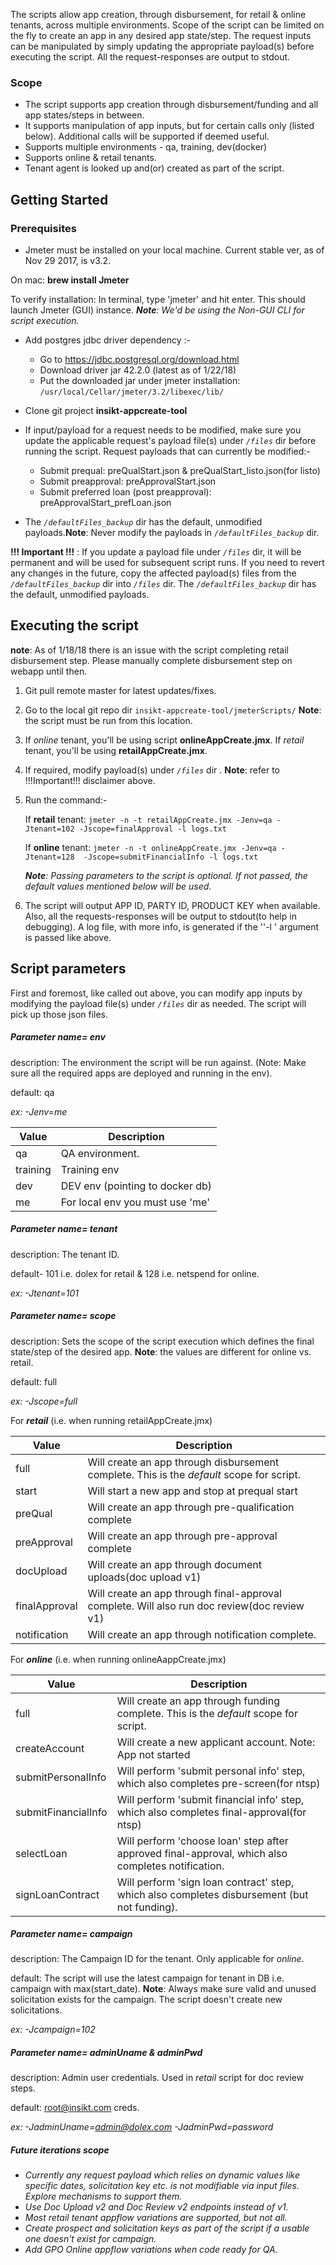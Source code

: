 The scripts allow app creation, through disbursement, for retail & online tenants, across multiple environments.
Scope of the script can be limited on the fly to create an app in any desired app state/step.
The request inputs can be manipulated by simply updating the appropriate payload(s) before executing the script.
All the request-responses are output to stdout.

### Scope

* The script supports app creation through disbursement/funding and all app states/steps in between.
* It supports manipulation of app inputs, but for certain calls only (listed below). Additional calls will be supported if deemed useful.
* Supports multiple environments - qa, training, dev(docker)
* Supports online & retail tenants.
* Tenant agent is looked up and(or) created as part of the script.

## Getting Started ##

### Prerequisites ###

* Jmeter must be installed on your local machine. Current stable ver, as of Nov 29 2017, is v3.2.

On mac: **brew install Jmeter**

To verify installation: In terminal, type 'jmeter' and hit enter. This should launch Jmeter (GUI) instance.
_**Note**: We'd be using the Non-GUI CLI for script execution._
* Add postgres jdbc driver dependency :-

    * Go to https://jdbc.postgresql.org/download.html
    * Download driver jar 42.2.0 (latest as of 1/22/18) 
    * Put the downloaded jar under jmeter installation: `/usr/local/Cellar/jmeter/3.2/libexec/lib/`
    
* Clone git project **insikt-appcreate-tool**
* If input/payload for a request needs to be modified, make sure you update the applicable request's payload file(s) under _`/files`_ dir before running the script. Request payloads that can currently be modified:-
    * Submit prequal: preQualStart.json & preQualStart_listo.json(for listo)
    * Submit preapproval: preApprovalStart.json
    * Submit preferred loan (post preapproval): preApprovalStart_prefLoan.json
* The _`/defaultFiles_backup`_ dir has the default, unmodified payloads.**Note**: Never modify the payloads in _`/defaultFiles_backup`_ dir.

**!!! Important !!!** : If you update a payload file under _`/files`_ dir, it will be permanent and will be used for subsequent script runs. If you need to revert any changes in the future, copy the affected payload(s) files from the _`/defaultFiles_backup`_ dir into _`/files`_ dir. The _`/defaultFiles_backup`_ dir has the default, unmodified payloads.


## Executing the script ##

**note**: As of 1/18/18 there is an issue with the script completing retail disbursement step. Please manually complete disbursement step on webapp until then.

1. Git pull remote master for latest updates/fixes.
2. Go to the local git repo dir `insikt-appcreate-tool/jmeterScripts/`
**Note**: the script must be run from this location.
3. If _online_ tenant, you'll be using script **onlineAppCreate.jmx**. If _retail_ tenant, you'll be using **retailAppCreate.jmx**.
4. If required, modify payload(s) under _`/files`_ dir . 
**Note**: refer to !!!Important!!! disclaimer above.
5. Run the command:-

    If **retail** tenant: `jmeter -n -t retailAppCreate.jmx -Jenv=qa -Jtenant=102 -Jscope=finalApproval -l logs.txt`
    
    If **online** tenant: `jmeter -n -t onlineAppCreate.jmx -Jenv=qa -Jtenant=128  -Jscope=submitFinancialInfo -l logs.txt`
    
    _**Note**: Passing parameters to the script is optional. If not passed, the _default_ values mentioned below will be used._
    
    
6. The script will output APP ID, PARTY ID, PRODUCT KEY when available. Also, all the requests-responses will be output to stdout(to help in debugging). A log file, with more info, is generated if the ''-l  <logfilename>' argument is passed like above.

## Script parameters ##

First and foremost, like called out above, you can modify app inputs by modifying the payload file(s) under _`/files`_ dir as needed. The script will pick up those json files.


##### Parameter name= **env** #####

description: The environment the script will be run against. (Note: Make sure all the required apps are deployed and running in the env).

default: qa

_ex: -Jenv=me_

| Value    | Description                     |
|----------|---------------------------------|
| qa       | QA environment.                 |
| training | Training env                    |
| dev      | DEV env (pointing to docker db) |
| me       | For local env you must use 'me' |

##### Parameter name= **tenant**
description: The tenant ID.

default- 101 i.e. dolex for retail & 128 i.e. netspend for online.

_ex: -Jtenant=101_

##### Parameter name= **scope**
description: Sets the scope of the script execution which defines the final state/step of the desired app. **Note**: the values are different for online vs. retail.

default: full

_ex: -Jscope=full_

For **_retail_** (i.e. when running retailAppCreate.jmx)

| Value         | Description                                                                                 |
|---------------|---------------------------------------------------------------------------------------------|
| full          | Will create an app through disbursement complete. This is the _default_ scope for script.   |
| start         | Will start a new app and stop at prequal start                                              |
| preQual       | Will create an app through pre-qualification complete                                       |
| preApproval   | Will create an app through pre-approval complete                                            |
| docUpload     | Will create an app through document uploads(doc upload v1)                                  |
| finalApproval | Will create an app through final-approval complete. Will also run doc review(doc review v1) |
| notification  | Will create an app through notification complete.                                           |


For **_online_** (i.e. when running onlineAappCreate.jmx)

| Value               | Description                                                                                       |
|---------------------|---------------------------------------------------------------------------------------------------|
| full                | Will create an app through funding complete. This is the _default_ scope for script.              |
| createAccount       | Will create a new applicant account. Note: App not started                                        |
| submitPersonalInfo  | Will perform 'submit personal info' step, which also completes pre-screen(for ntsp)               |
| submitFinancialInfo | Will perform 'submit financial info' step, which also completes final-approval(for ntsp)          |
| selectLoan          | Will perform 'choose loan' step after approved final-approval, which also completes notification. |
| signLoanContract    | Will perform 'sign loan contract' step, which also completes disbursement (but not funding).      |

##### Parameter name= **campaign**
description: The Campaign ID for the tenant. Only applicable for _online_.

default: The script will use the latest campaign for tenant in DB i.e. campaign with max(start_date).
**Note**: Always make sure valid and unused solicitation exists for the campaign. The script doesn't create new solicitations.

_ex: -Jcampaign=102_


##### Parameter name= **adminUname** & **adminPwd**
description: Admin user credentials. Used in _retail_ script for doc review steps.

default: root@insikt.com creds.

_ex: -JadminUname=admin@dolex.com  -JadminPwd=password_

##### _Future iterations scope_ #####

* _Currently any request payload which relies on dynamic values like specific dates, solicitation key etc. is not modifiable via input files. Explore mechanisms to support them._
* _Use Doc Upload v2 and Doc Review v2 endpoints instead of v1._
* _Most retail tenant appflow variations are supported, but not all._
* _Create prospect and solicitation keys as part of the script if a usable one doesn't exist for campaign._
* _Add GPO Online appflow variations when code ready for QA._